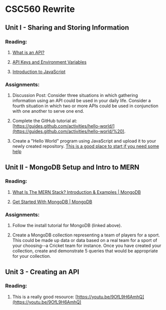 
# CSC560 Rewrite


## Unit I - Sharing and Storing Information

### Reading:

1. [What is an API?](https://www.geeksforgeeks.org/what-is-an-api/)

2. [API Keys and Environment Variables](https://www.netlify.com/blog/a-guide-to-storing-api-keys-securely-with-environment-variables/)

3. [Introduction to JavaScript](https://www.geeksforgeeks.org/introduction-to-javascript/?ref=lbp)

### Assignments:

1. Discussion Post: Consider three situations in which gathering information using an API could be used in your daily life. Consider a fourth situation in which two or more APIs could be used in conjunction with one another to serve one end.

2. Complete the GitHub tutorial at: [https://guides.github.com/activities/hello-world/](https://guides.github.com/activities/hello-world/%20).

3. Create a "Hello World" program using JavaScript and upload it to your newly created repository. [This is a good place to start if you need some help](https://www.programiz.com/javascript/examples/hello-world)


## Unit II - MongoDB Setup and Intro to MERN

### Reading:

1.   [What Is The MERN Stack? Introduction & Examples | MongoDB](https://www.mongodb.com/mern-stack)

2. [Get Started With MongoDB | MongoDB](https://www.mongodb.com/basics/get-started)

### Assignments: 
1. Follow the install tutorial for MongoDB (linked above).

2. Create a MongoDB collection representing a team of players for a sport. This could be made up data or data based on a real team for a sport of your choosing--a Cricket team for instance. Once you have created your collection, create and demonstrate 5 queries that would be appropriate for your collection.


## Unit 3 - Creating an API

### Reading:

1. This is a really good resource: [https://youtu.be/9OfL9H6AmhQ](https://youtu.be/9OfL9H6AmhQ)